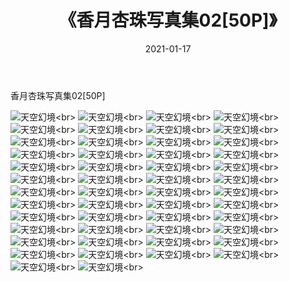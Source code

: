﻿---
layout: post
title: 《香月杏珠写真集02[50P]》
date: 2021-01-17
img: http://photo.orgx.cf/性感/2021/香月杏珠写真集02[50P]/000.jpg
tags: [美女,性感,泳衣]
---

香月杏珠写真集02[50P]



![天空幻境](http://photo.orgx.cf/性感/2021/香月杏珠写真集02[50P]/001.jpg''天空幻境'')<br>
![天空幻境](http://photo.orgx.cf/性感/2021/香月杏珠写真集02[50P]/002.jpg''天空幻境'')<br>
![天空幻境](http://photo.orgx.cf/性感/2021/香月杏珠写真集02[50P]/003.jpg''天空幻境'')<br>
![天空幻境](http://photo.orgx.cf/性感/2021/香月杏珠写真集02[50P]/004.jpg''天空幻境'')<br>
![天空幻境](http://photo.orgx.cf/性感/2021/香月杏珠写真集02[50P]/005.jpg''天空幻境'')<br>
![天空幻境](http://photo.orgx.cf/性感/2021/香月杏珠写真集02[50P]/006.jpg''天空幻境'')<br>
![天空幻境](http://photo.orgx.cf/性感/2021/香月杏珠写真集02[50P]/007.jpg''天空幻境'')<br>
![天空幻境](http://photo.orgx.cf/性感/2021/香月杏珠写真集02[50P]/008.jpg''天空幻境'')<br>
![天空幻境](http://photo.orgx.cf/性感/2021/香月杏珠写真集02[50P]/009.jpg''天空幻境'')<br>
![天空幻境](http://photo.orgx.cf/性感/2021/香月杏珠写真集02[50P]/010.jpg''天空幻境'')<br>
![天空幻境](http://photo.orgx.cf/性感/2021/香月杏珠写真集02[50P]/011.jpg''天空幻境'')<br>
![天空幻境](http://photo.orgx.cf/性感/2021/香月杏珠写真集02[50P]/012.jpg''天空幻境'')<br>
![天空幻境](http://photo.orgx.cf/性感/2021/香月杏珠写真集02[50P]/013.jpg''天空幻境'')<br>
![天空幻境](http://photo.orgx.cf/性感/2021/香月杏珠写真集02[50P]/014.jpg''天空幻境'')<br>
![天空幻境](http://photo.orgx.cf/性感/2021/香月杏珠写真集02[50P]/015.jpg''天空幻境'')<br>
![天空幻境](http://photo.orgx.cf/性感/2021/香月杏珠写真集02[50P]/016.jpg''天空幻境'')<br>
![天空幻境](http://photo.orgx.cf/性感/2021/香月杏珠写真集02[50P]/017.jpg''天空幻境'')<br>
![天空幻境](http://photo.orgx.cf/性感/2021/香月杏珠写真集02[50P]/018.jpg''天空幻境'')<br>
![天空幻境](http://photo.orgx.cf/性感/2021/香月杏珠写真集02[50P]/019.jpg''天空幻境'')<br>
![天空幻境](http://photo.orgx.cf/性感/2021/香月杏珠写真集02[50P]/020.jpg''天空幻境'')<br>
![天空幻境](http://photo.orgx.cf/性感/2021/香月杏珠写真集02[50P]/021.jpg''天空幻境'')<br>
![天空幻境](http://photo.orgx.cf/性感/2021/香月杏珠写真集02[50P]/022.jpg''天空幻境'')<br>
![天空幻境](http://photo.orgx.cf/性感/2021/香月杏珠写真集02[50P]/023.jpg''天空幻境'')<br>
![天空幻境](http://photo.orgx.cf/性感/2021/香月杏珠写真集02[50P]/024.jpg''天空幻境'')<br>
![天空幻境](http://photo.orgx.cf/性感/2021/香月杏珠写真集02[50P]/025.jpg''天空幻境'')<br>
![天空幻境](http://photo.orgx.cf/性感/2021/香月杏珠写真集02[50P]/026.jpg''天空幻境'')<br>
![天空幻境](http://photo.orgx.cf/性感/2021/香月杏珠写真集02[50P]/027.jpg''天空幻境'')<br>
![天空幻境](http://photo.orgx.cf/性感/2021/香月杏珠写真集02[50P]/028.jpg''天空幻境'')<br>
![天空幻境](http://photo.orgx.cf/性感/2021/香月杏珠写真集02[50P]/029.jpg''天空幻境'')<br>
![天空幻境](http://photo.orgx.cf/性感/2021/香月杏珠写真集02[50P]/030.jpg''天空幻境'')<br>
![天空幻境](http://photo.orgx.cf/性感/2021/香月杏珠写真集02[50P]/031.jpg''天空幻境'')<br>
![天空幻境](http://photo.orgx.cf/性感/2021/香月杏珠写真集02[50P]/032.jpg''天空幻境'')<br>
![天空幻境](http://photo.orgx.cf/性感/2021/香月杏珠写真集02[50P]/033.jpg''天空幻境'')<br>
![天空幻境](http://photo.orgx.cf/性感/2021/香月杏珠写真集02[50P]/034.jpg''天空幻境'')<br>
![天空幻境](http://photo.orgx.cf/性感/2021/香月杏珠写真集02[50P]/035.jpg''天空幻境'')<br>
![天空幻境](http://photo.orgx.cf/性感/2021/香月杏珠写真集02[50P]/036.jpg''天空幻境'')<br>
![天空幻境](http://photo.orgx.cf/性感/2021/香月杏珠写真集02[50P]/037.jpg''天空幻境'')<br>
![天空幻境](http://photo.orgx.cf/性感/2021/香月杏珠写真集02[50P]/038.jpg''天空幻境'')<br>
![天空幻境](http://photo.orgx.cf/性感/2021/香月杏珠写真集02[50P]/039.jpg''天空幻境'')<br>
![天空幻境](http://photo.orgx.cf/性感/2021/香月杏珠写真集02[50P]/040.jpg''天空幻境'')<br>
![天空幻境](http://photo.orgx.cf/性感/2021/香月杏珠写真集02[50P]/041.jpg''天空幻境'')<br>
![天空幻境](http://photo.orgx.cf/性感/2021/香月杏珠写真集02[50P]/042.jpg''天空幻境'')<br>
![天空幻境](http://photo.orgx.cf/性感/2021/香月杏珠写真集02[50P]/043.jpg''天空幻境'')<br>
![天空幻境](http://photo.orgx.cf/性感/2021/香月杏珠写真集02[50P]/044.jpg''天空幻境'')<br>
![天空幻境](http://photo.orgx.cf/性感/2021/香月杏珠写真集02[50P]/045.jpg''天空幻境'')<br>
![天空幻境](http://photo.orgx.cf/性感/2021/香月杏珠写真集02[50P]/046.jpg''天空幻境'')<br>
![天空幻境](http://photo.orgx.cf/性感/2021/香月杏珠写真集02[50P]/047.jpg''天空幻境'')<br>
![天空幻境](http://photo.orgx.cf/性感/2021/香月杏珠写真集02[50P]/048.jpg''天空幻境'')<br>
![天空幻境](http://photo.orgx.cf/性感/2021/香月杏珠写真集02[50P]/049.jpg''天空幻境'')<br>
![天空幻境](http://photo.orgx.cf/性感/2021/香月杏珠写真集02[50P]/050.jpg''天空幻境'')<br>